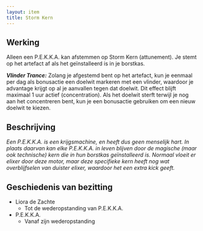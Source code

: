 ```yaml
---
layout: item
title: Storm Kern
---
```


## Werking
Alleen een P.E.K.K.A. kan afstemmen op Storm Kern (attunement). Je stemt op het artefact af als het geïnstalleerd is in je borstkas.

<b><i>Vlinder Trance:</i></b> Zolang je afgestemd bent op het artefact, kun je eenmaal per dag als bonusactie een doelwit markeren met een vlinder, waardoor je advantage krijgt op al je aanvallen tegen dat doelwit. Dit effect blijft maximaal 1 uur actief (concentration). Als het doelwit sterft terwijl je nog aan het concentreren bent, kun je een bonusactie gebruiken om een nieuw doelwit te kiezen.

## Beschrijving
<i>
  Een P.E.K.K.A. is een krijgsmachine, en heeft dus geen menselijk hart. In plaats daarvan kan elke P.E.K.K.A. in leven blijven door de magische (maar ook technische) kern die in hun borstkas geïnstalleerd is. Normaal vloeit er elixer door deze motor, maar deze specifieke kern heeft nog wat overblijfselen van duister elixer, waardoor het een extra kick geeft.
</i>

## Geschiedenis van bezitting
* Liora de Zachte
  * Tot de wederopstanding van P.E.K.K.A.
* P.E.K.K.A.
  * Vanaf zijn wederopstanding